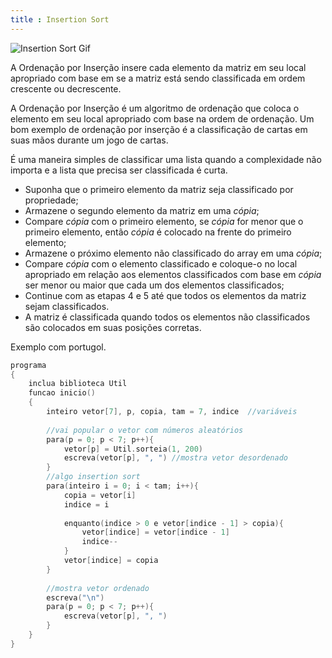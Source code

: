 ```yaml
---
title : Insertion Sort
---
```


![Insertion Sort Gif](https://upload.wikimedia.org/wikipedia/commons/9/9c/Insertion-sort-example.gif)

A Ordenação por Inserção insere cada elemento da matriz em seu local apropriado com base em se a matriz está sendo classificada em ordem crescente ou decrescente.

A Ordenação por Inserção é um algoritmo de ordenação que coloca o elemento em seu local apropriado com base na ordem de ordenação. Um bom exemplo de ordenação por inserção é a classificação de cartas em suas mãos durante um jogo de cartas.

É uma maneira simples de classificar uma lista quando a complexidade não importa e a lista que precisa ser classificada é curta.

- Suponha que o primeiro elemento da matriz seja classificado por propriedade;
- Armazene o segundo elemento da matriz em uma _cópia_;
- Compare _cópia_ com o primeiro elemento, se _cópia_ for menor que o primeiro elemento, então _cópia_ é colocado na frente do primeiro elemento;
- Armazene o próximo elemento não classificado do array em uma _cópia_;
- Compare _cópia_ com o elemento classificado e coloque-o no local apropriado em relação aos elementos classificados com base em _cópia_ ser menor ou maior que cada um dos elementos classificados;
- Continue com as etapas 4 e 5 até que todos os elementos da matriz sejam classificados.
- A matriz é classificada quando todos os elementos não classificados são colocados em suas posições corretas.

Exemplo com portugol.

```c
programa
{
	inclua biblioteca Util
	funcao inicio()
	{
		inteiro vetor[7], p, copia, tam = 7, indice  //variáveis
		  
		//vai popular o vetor com números aleatórios
		para(p = 0; p < 7; p++){
			vetor[p] = Util.sorteia(1, 200)
			escreva(vetor[p], ", ") //mostra vetor desordenado
		}
		//algo insertion sort
		para(inteiro i = 0; i < tam; i++){
			copia = vetor[i]
			indice = i
	
			enquanto(indice > 0 e vetor[indice - 1] > copia){
				vetor[indice] = vetor[indice - 1]
				indice--
			}
			vetor[indice] = copia
		}
		
		//mostra vetor ordenado
		escreva("\n")
		para(p = 0; p < 7; p++){
			escreva(vetor[p], ", ")
		}
	}
}
```